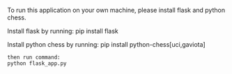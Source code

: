  To run this application on your own machine, please install flask and python chess.

Install flask by running:
    pip install flask

Install python chess by running:
    pip install python-chess[uci,gaviota]

    then run command:
    python flask_app.py
    
